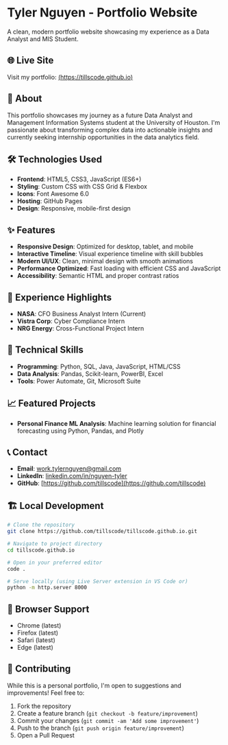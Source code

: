 # Tyler Nguyen - Portfolio Website

A clean, modern portfolio website showcasing my experience as a Data Analyst and MIS Student.

## 🌐 Live Site
Visit my portfolio: [(https://tillscode.github.io)](https://tillscode.github.io/tyler/) 

## 🎯 About
This portfolio showcases my journey as a future Data Analyst and Management Information Systems student at the University of Houston. I'm passionate about transforming complex data into actionable insights and currently seeking internship opportunities in the data analytics field.

## 🛠️ Technologies Used
- **Frontend**: HTML5, CSS3, JavaScript (ES6+)
- **Styling**: Custom CSS with CSS Grid & Flexbox
- **Icons**: Font Awesome 6.0
- **Hosting**: GitHub Pages
- **Design**: Responsive, mobile-first design

## ✨ Features
- **Responsive Design**: Optimized for desktop, tablet, and mobile
- **Interactive Timeline**: Visual experience timeline with skill bubbles
- **Modern UI/UX**: Clean, minimal design with smooth animations
- **Performance Optimized**: Fast loading with efficient CSS and JavaScript
- **Accessibility**: Semantic HTML and proper contrast ratios

## 🚀 Experience Highlights
- **NASA**: CFO Business Analyst Intern (Current)
- **Vistra Corp**: Cyber Compliance Intern
- **NRG Energy**: Cross-Functional Project Intern

## 🔧 Technical Skills
- **Programming**: Python, SQL, Java, JavaScript, HTML/CSS
- **Data Analysis**: Pandas, Scikit-learn, PowerBI, Excel
- **Tools**: Power Automate, Git, Microsoft Suite

## 📈 Featured Projects
- **Personal Finance ML Analysis**: Machine learning solution for financial forecasting using Python, Pandas, and Plotly

## 📞 Contact
- **Email**: work.tylernguyen@gmail.com
- **LinkedIn**: [linkedin.com/in/nguyen-tyler](https://www.linkedin.com/in/nguyen-tyler/)
- **GitHub**: [https://github.com/tillscode](https://github.com/tillscode)

## 🏗️ Local Development

```bash
# Clone the repository
git clone https://github.com/tillscode/tillscode.github.io.git

# Navigate to project directory
cd tillscode.github.io

# Open in your preferred editor
code .

# Serve locally (using Live Server extension in VS Code or)
python -m http.server 8000
```

## 📱 Browser Support
- Chrome (latest)
- Firefox (latest)
- Safari (latest)
- Edge (latest)

## 🤝 Contributing
While this is a personal portfolio, I'm open to suggestions and improvements! Feel free to:
1. Fork the repository
2. Create a feature branch (`git checkout -b feature/improvement`)
3. Commit your changes (`git commit -am 'Add some improvement'`)
4. Push to the branch (`git push origin feature/improvement`)
5. Open a Pull Request

